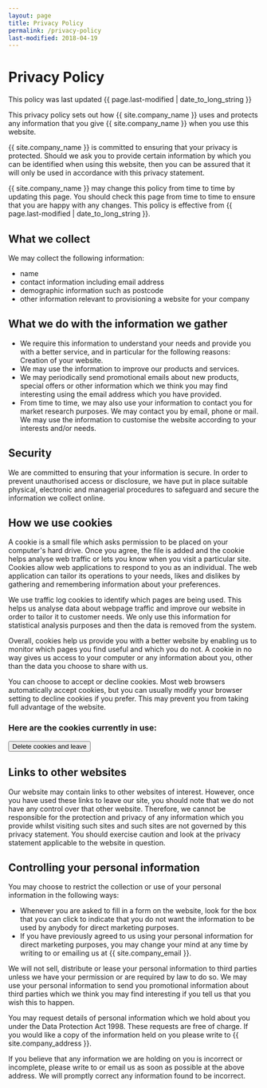 ```yaml
---
layout: page
title: Privacy Policy
permalink: /privacy-policy
last-modified: 2018-04-19
---
```

# Privacy Policy

<p class="text-info">
This policy was last updated {{ page.last-modified | date_to_long_string }}
</p>

This privacy policy sets out how {{ site.company_name }} uses and protects any information that you give {{ site.company_name }} when you use this website.

{{ site.company_name }} is committed to ensuring that your privacy is protected. Should we ask you to provide certain information by which you can be identified when using this website, then you can be assured that it will only be used in accordance with this privacy statement.

{{ site.company_name }} may change this policy from time to time by updating this page. You should check this page from time to time to ensure that you are happy with any changes. This policy is effective from {{ page.last-modified | date_to_long_string }}.

## What we collect

We may collect the following information:

* name
* contact information including email address
* demographic information such as postcode
* other information relevant to provisioning a website for your company

## What we do with the information we gather

* We require this information to understand your needs and provide you with a better service, and in particular for the following reasons: Creation of your website.
* We may use the information to improve our products and services.
* We may periodically send promotional emails about new products, special offers or other information which we think you may find interesting using the email address which you have provided.
* From time to time, we may also use your information to contact you for market research purposes. We may contact you by email, phone or mail. We may use the information to customise the website according to your interests and/or needs.

## Security

We are committed to ensuring that your information is secure. In order to prevent unauthorised access or disclosure, we have put in place suitable physical, electronic and managerial procedures to safeguard and secure the information we collect online.

## How we use cookies

A cookie is a small file which asks permission to be placed on your computer's hard drive. Once you agree, the file is added and the cookie helps analyse web traffic or lets you know when you visit a particular site. Cookies allow web applications to respond to you as an individual. The web application can tailor its operations to your needs, likes and dislikes by gathering and remembering information about your preferences.

We use traffic log cookies to identify which pages are being used. This helps us analyse data about webpage traffic and improve our website in order to tailor it to customer needs. We only use this information for statistical analysis purposes and then the data is removed from the system.

Overall, cookies help us provide you with a better website by enabling us to monitor which pages you find useful and which you do not. A cookie in no way gives us access to your computer or any information about you, other than the data you choose to share with us.

You can choose to accept or decline cookies. Most web browsers automatically accept cookies, but you can usually modify your browser setting to decline cookies if you prefer. This may prevent you from taking full advantage of the website.

### Here are the cookies currently in use:

<ul class="cookie-details"></ul>
<div><button id="delete-cookies" type="button" class="btn btn-danger"><span class="glyphicon glyphicon-trash" aria-hidden="true"></span> Delete cookies and leave</button></div>

## Links to other websites

Our website may contain links to other websites of interest. However, once you have used these links to leave our site, you should note that we do not have any control over that other website. Therefore, we cannot be responsible for the protection and privacy of any information which you provide whilst visiting such sites and such sites are not governed by this privacy statement. You should exercise caution and look at the privacy statement applicable to the website in question.

## Controlling your personal information

You may choose to restrict the collection or use of your personal information in the following ways:

* Whenever you are asked to fill in a form on the website, look for the box that you can click to indicate that you do not want the information to be used by anybody for direct marketing purposes.
* If you have previously agreed to us using your personal information for direct marketing purposes, you may change your mind at any time by writing to or emailing us at {{ site.company_email }}.

We will not sell, distribute or lease your personal information to third parties unless we have your permission or are required by law to do so. We may use your personal information to send you promotional information about third parties which we think you may find interesting if you tell us that you wish this to happen.

You may request details of personal information which we hold about you under the Data Protection Act 1998. These requests are free of charge. If you would like a copy of the information held on you please write to {{ site.company_address }}.

If you believe that any information we are holding on you is incorrect or incomplete, please write to or email us as soon as possible at the above address. We will promptly correct any information found to be incorrect.